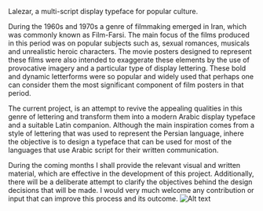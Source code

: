 Lalezar, a multi-script display typeface for popular culture.

During the 1960s and 1970s a genre of filmmaking emerged in Iran, which was commonly known as Film-Farsi. The main focus of the films produced in this period was on popular subjects such as, sexual romances, musicals and unrealistic heroic characters. The movie posters designed to represent these films were also intended to exaggerate these elements by the use of provocative imagery and a particular type of display lettering. These bold and dynamic letterforms were so popular and widely used that perhaps one can consider them the most significant component of film posters in that period. 

The current project, is an attempt to revive the appealing qualities in this genre of lettering and transform them into a modern Arabic display typeface and a suitable Latin companion. Although the main inspiration comes from a style of lettering that was used to represent the Persian language, inhere the objective is to design a typeface that can be used for most of the languages that use Arabic script for their written communication. 

During the coming months I shall provide the relevant visual and written material, which are effective in the development of this project. Additionally, there will be a deliberate attempt to clarify the objectives behind the design decisions that will be made. I would very much welcome any contribution or input that can improve this process and its outcome.
![Alt text](https://github.com/BornaIz/Lalezar/blob/master/Specimen%20files/PNG/Lalezar_Specimen_v1.000_01.png)
